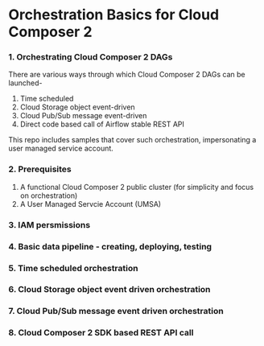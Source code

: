 # Orchestration Basics for Cloud Composer 2

### 1. Orchestrating Cloud Composer 2 DAGs
There are various ways through which Cloud Composer 2 DAGs can be launched-
1. Time scheduled
2. Cloud Storage object event-driven
3. Cloud Pub/Sub message event-driven 
4. Direct code based call of Airflow stable REST API

This repo includes samples that cover such orchestration, impersonating a user managed service account.<br>

### 2. Prerequisites
1. A functional Cloud Composer 2 public cluster (for simplicity and focus on orchestration)
2. A User Managed Servcie Account (UMSA)

### 3. IAM persmissions

### 4. Basic data pipeline - creating, deploying, testing


### 5. Time scheduled orchestration


### 6. Cloud Storage object event driven orchestration


### 7. Cloud Pub/Sub message event driven orchestration


### 8. Cloud Composer 2 SDK based REST API call 
